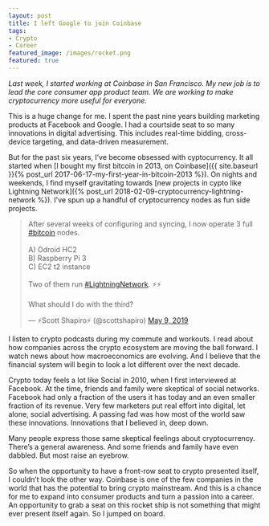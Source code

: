 ```yaml
---
layout: post
title: I left Google to join Coinbase
tags:
- Crypto
- Career
featured_image: /images/rocket.png
featured: true
---
```


_Last week, I started working at Coinbase in San Francisco. My new job is to lead the core consumer app product team. We are working to make cryptocurrency more useful for everyone._

<!--more-->

This is a huge change for me. I spent the past nine years building marketing products at Facebook and Google. I had a courtside seat to so many innovations in digital advertising. This includes real-time bidding, cross-device targeting, and data-driven measurement.

But for the past six years, I’ve become obsessed with cyptocurrency. It all started when [I bought my first bitcoin in 2013, on Coinbase]({{ site.baseurl }}{% post_url 2017-06-17-my-first-year-in-bitcoin-2013 %}). On nights and weekends, I find myself gravitating towards [new projects in cypto like Lightning Network]({% post_url 2018-02-09-cryptocurrency-lightning-network %}). I've spun up a handful of cryptocurrency nodes as fun side projects.

<blockquote class="twitter-tweet" data-lang="en"><p lang="en" dir="ltr">After several weeks of configuring and syncing, I now operate 3 full <a href="https://twitter.com/hashtag/bitcoin?src=hash&amp;ref_src=twsrc%5Etfw">#bitcoin</a> nodes. <br><br>A) Odroid HC2<br>B) Raspberry Pi 3<br>C) EC2 t2 instance<br><br>Two of them run <a href="https://twitter.com/hashtag/LightningNetwork?src=hash&amp;ref_src=twsrc%5Etfw">#LightningNetwork</a>. ⚡️⚡️<br><br>What should I do with the third?</p>&mdash; ⚡️Scott Shapiro⚡️ (@scottshapiro) <a href="https://twitter.com/scottshapiro/status/1126515565755977728?ref_src=twsrc%5Etfw">May 9, 2019</a></blockquote>
<script async src="https://platform.twitter.com/widgets.js" charset="utf-8"></script>

I listen to crypto podcasts during my commute and workouts. I read about how companies across the crypto ecosystem are moving the ball forward. I watch news about how macroeconomics are evolving. And I believe that the financial system will begin to look a lot different over the next decade.

Crypto today feels a lot like Social in 2010, when I first interviewed at Facebook. At the time, friends and family were skeptical of social networks. Facebook had only a fraction of the users it has today and an even smaller fraction of its revenue. Very few marketers put real effort into digital, let alone, social advertising. A passing fad was how most of the world saw these innovations. Innovations that I believed in, deep down.

Many people express those same skeptical feelings about cryptocurrency. There’s a general awareness. And some friends and family have even dabbled. But most raise an eyebrow.

So when the opportunity to have a front-row seat to crypto presented itself, I couldn’t look the other way. Coinbase is one of the few companies in the world that has the potential to bring crypto mainstream. And this is a chance for me to expand into consumer products and turn a passion into a career. An opportunity to grab a seat on this rocket ship is not something that might ever present itself again. So I jumped on board.
